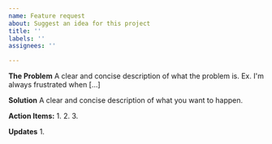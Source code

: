 ```yaml
---
name: Feature request
about: Suggest an idea for this project
title: ''
labels: ''
assignees: ''

---
```


**The Problem**
A clear and concise description of what the problem is. Ex. I'm always frustrated when [...]

**Solution**
A clear and concise description of what you want to happen.

**Action Items:**
1. 
2. 
3. 


**Updates**
1.
